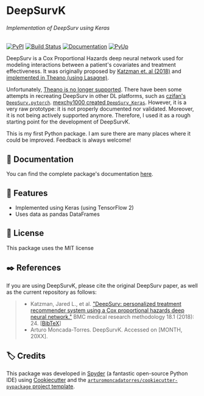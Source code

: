 
# DeepSurvK
######  Implementation of DeepSurv using Keras

[![PyPI](https://img.shields.io/pypi/v/deepsurvk.svg)](https://pypi.python.org/pypi/deepsurvk)
[![Build Status](https://img.shields.io/travis/arturomoncadatorres/deepsurvk.svg?branch=master)](https://travis-ci.org/arturomoncadatorres/deepsurvk)
[![Documentation](https://readthedocs.org/projects/deepsurvk/badge/?version=latest)](https://deepsurvk.readthedocs.io/en/latest/?badge=latest)
[![PyUp](https://pyup.io/repos/github/arturomoncadatorres/deepsurvk/shield.svg)](https://pyup.io/repos/github/arturomoncadatorres/deepsurvk/)

DeepSurv is a Cox Proportional Hazards deep neural network used for modeling interactions between a patient's covariates and treatment effectiveness. It was originally proposed by [Katzman et. al (2018)](https://bmcmedresmethodol.biomedcentral.com/articles/10.1186/s12874-018-0482-1) and [implemented in Theano (using Lasagne)](https://github.com/jaredleekatzman/DeepSurv).

Unfortunately, [Theano is no longer supported](https://groups.google.com/forum/#!msg/theano-users/7Poq8BZutbY/rNCIfvAEAwAJ). There have been some attempts in recreating DeepSurv in other DL platforms, such as [czifan's `DeepSurv.pytorch`](https://github.com/czifan/DeepSurv.pytorch). [mexchy1000 created `DeepSurv_Keras`](https://github.com/mexchy1000/DeepSurv_Keras). However, it is a very raw prototype: it is not properly documented nor validated. Moreover, it is not being actively supported anymore. Therefore, I used it as a rough starting point for the development of DeepSurvK.

This is my first Python package. I am sure there are many places where it could be improved. Feedback is always welcome!

## :bookmark_tabs: Documentation
You can find the complete package's documentation [here](https://deepsurvk.readthedocs.io).

## :tada: Features
* Implemented using Keras (using TensorFlow 2)
* Uses data as pandas DataFrames

## :page_with_curl: License
This package uses the MIT license

## :black_nib: References
If you are using DeepSurvK, please cite the original DeepSurv paper, as well as the current repository as follows:

> * Katzman, Jared L., et al. ["DeepSurv: personalized treatment recommender system using a Cox proportional hazards deep neural network."](https://link.springer.com/article/10.1186/s12874-018-0482-1) BMC medical research methodology 18.1 (2018): 24. [[BibTeX](https://scholar.googleusercontent.com/scholar.bib?q=info:hG13Z0IGDPkJ:scholar.google.com/&output=citation&scisdr=CgXVK4mOEOOa6e7oHyc:AAGBfm0AAAAAXxbtByd6uXB8fbxpWDom9eCJp71TAtUO&scisig=AAGBfm0AAAAAXxbtB35QPVsdnSAHsADGSX408btb6Gvf&scisf=4&ct=citation&cd=-1&hl=en)]
> * Arturo Moncada-Torres. DeepSurvK. Accessed on [MONTH, 20XX].

## :label: Credits
This package was developed in [Spyder](https://www.spyder-ide.org/) (a fantastic open-source Python IDE) using [Cookiecutter](https://github.com/cookiecutter/cookiecutter) and the [`arturomoncadatorres/cookiecutter-pypackage` project template](https://github.com/arturomoncadatorres/cookiecutter-pypackage).
